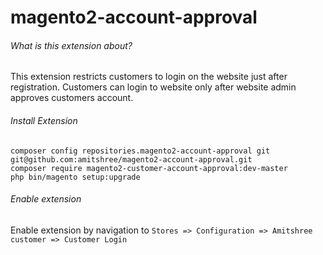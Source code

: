 # magento2-account-approval
###### What is this extension about?
This extension restricts customers to login on the website just after registration. Customers can login to website only after website admin approves customers account.

###### Install Extension
```
composer config repositories.magento2-account-approval git git@github.com:amitshree/magento2-account-approval.git
composer require magento2-customer-account-approval:dev-master
php bin/magento setup:upgrade
```

###### Enable extension
Enable extension by navigation to ```Stores => Configuration => Amitshree customer => Customer Login```
